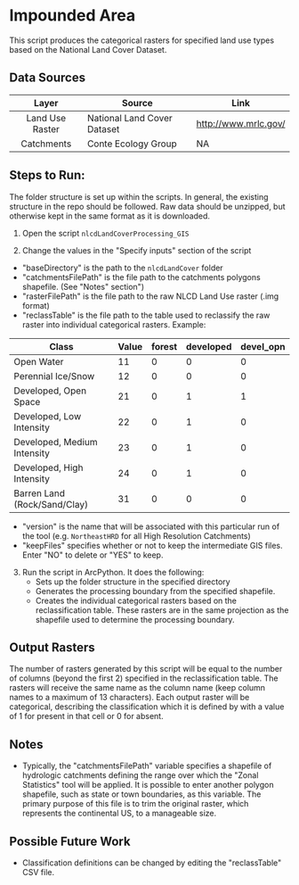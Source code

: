 Impounded Area
==============

This script produces the categorical rasters for specified land use types based on the National Land Cover Dataset.


## Data Sources
| Layer           | Source                      | Link                    |
|:-----:          | ------                      | ----                    |
| Land Use Raster | National Land Cover Dataset | http://www.mrlc.gov/    |
| Catchments      | Conte Ecology Group         | NA                      |

## Steps to Run:

The folder structure is set up within the scripts. In general, the existing structure in the repo should be followed. Raw data should be unzipped, but otherwise kept in the same format as it is downloaded.

1. Open the script `nlcdLandCoverProcessing_GIS`

2. Change the values in the "Specify inputs" section of the script
 - "baseDirectory" is the path to the `nlcdLandCover` folder
 - "catchmentsFilePath" is the file path to the catchments polygons shapefile. (See "Notes" section")
 - "rasterFilePath" is the file path to the raw NLCD Land Use raster (.img format)
 - "reclassTable" is the file path to the table used to reclassify the raw raster into individual categorical rasters. Example:
 
| Class                        | Value  |	forest | developed | devel_opn |
| -----                        | -----  | ------ | --------- | --------- |
| Open Water                   |	11    |	0      | 0         | 0         |
| Perennial Ice/Snow           |	12    |	0	     | 0         | 0         |
| Developed, Open Space        |	21    |	0      | 1         | 1         |
| Developed, Low Intensity     |	22    |	0      | 1         | 0         |
| Developed, Medium Intensity  |	23    |	0      | 1         | 0         |
| Developed, High Intensity    |	24    |	0      | 1         | 0         |
| Barren Land (Rock/Sand/Clay) |	31    |	0      | 0         | 0         |
 
 - "version" is the name that will be associated with this particular run of the tool (e.g. `NortheastHRD` for all High Resolution Catchments)
 - "keepFiles" specifies whether or not to keep the intermediate GIS files. Enter "NO" to delete or "YES" to keep.
 
3. Run the script in ArcPython. It does the following:
   - Sets up the folder structure in the specified directory
   - Generates the processing boundary from the specified shapefile.
   - Creates the individual categorical rasters based on the reclassification table. These rasters are in the same projection as the shapefile used to determine the processing boundary.


## Output Rasters

The number of rasters generated by this script will be equal to the number of columns (beyond the first 2) specified in the reclassification table. The rasters will receive the same name as the column name (keep column names to a maximum of 13 characters). Each output raster will be categorical, describing the classification which it is defined by with a value of 1 for present in that cell or 0 for absent.

## Notes

- Typically, the "catchmentsFilePath" variable specifies a shapefile of hydrologic catchments defining the range over which the "Zonal Statistics" tool will be applied. It is possible to enter another polygon shapefile, such as state or town boundaries, as this variable. The primary purpose of this file is to trim the original raster, which represents the continental US, to a manageable size.

## Possible Future Work
- Classification definitions can be changed by editing the "reclassTable" CSV file.